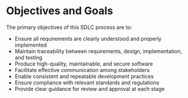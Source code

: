 # Objectives and Goals
The primary objectives of this SDLC process are to:
- Ensure all requirements are clearly understood and properly implemented
- Maintain traceability between requirements, design, implementation, and testing
- Produce high-quality, maintainable, and secure software
- Facilitate effective communication among stakeholders
- Enable consistent and repeatable development practices
- Ensure compliance with relevant standards and regulations
- Provide clear guidance for review and approval at each stage